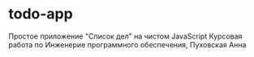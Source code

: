 # todo-app
Простое приложение "Список дел" на чистом JavaScript
Курсовая работа по Инженерие программного обеспечения, Пуховская Анна
